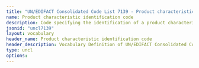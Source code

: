 ```yaml
---
title: "UN/EDIFACT Consolidated Code List 7139 - Product characteristic identification code (20B) JSON-LD Vocabulary"
name: Product characteristic identification code
description: Code specifying the identification of a product characteristic.
jsonid: "uncl7139"
layout: vocabulary
header_name: Product characteristic identification code
header_description: Vocabulary Definition of UN/EDIFACT Consolidated Code List 7139 - Product characteristic identification code (20B) semantics in HTML format. JSON-LD format is available at [uncl7139.jsonld](/vocabulary/uncl7139.jsonld)
type: uncl
options:
---
```

